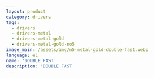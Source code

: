 ```yaml
---
layout: product
category: drivers
tags:
  - drivers
  - drivers-metal
  - drivers-metal-gold
  - drivers-metal-gold-no5
image_main: /assets/img/n5-metal-gold-double-fast.webp
language: el
name: 'DOUBLE FAST'
description: 'DOUBLE FAST'
---
```

